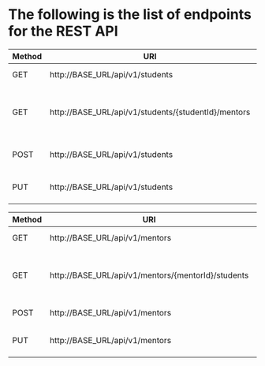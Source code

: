 # The following is the list of endpoints for the REST API

Method | URI | Description
------------|-----|-------
GET | http://BASE_URL/api/v1/students | Fetch all students
GET | http://BASE_URL/api/v1/students/{studentId}/mentors | Fetch all mentors assigned to a particular student
POST | http://BASE_URL/api/v1/students | Create a new student
PUT |  http://BASE_URL/api/v1/students | Assign a mentor to a student


Method | URI | Description
------------|-----|-------
GET | http://BASE_URL/api/v1/mentors | Fetch all mentors
GET | http://BASE_URL/api/v1/mentors/{mentorId}/students | Fetch all students assigned to a particular mentor
POST | http://BASE_URL/api/v1/mentors | Create a new mentor
PUT | http://BASE_URL/api/v1/mentors | Assign a student to a mentor